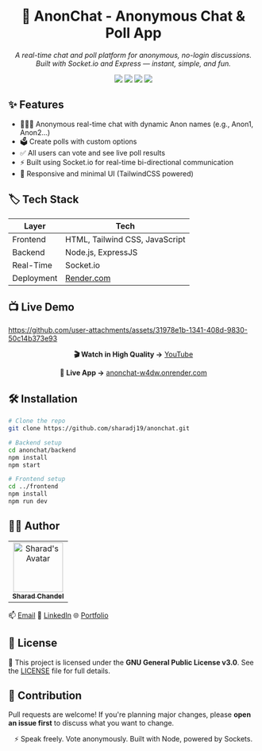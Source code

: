 <h1 align="center">💬 AnonChat - Anonymous Chat & Poll App</h1>

<p align="center">
  <i>A real-time chat and poll platform for anonymous, no-login discussions. Built with Socket.io and Express — instant, simple, and fun.</i>
</p>

<p align="center">
  <img src="https://img.shields.io/badge/RealTime-Socket.io-blue" />
  <img src="https://img.shields.io/badge/Frontend-HTML%20%7C%20Tailwind%20%7C%20JS-yellow" />
  <img src="https://img.shields.io/badge/Backend-Node.js%20%7C%20ExpressJS-brightgreen" />
  <img src="https://img.shields.io/badge/Hosting-Render.com-lightgrey" />
</p>

## ✨ Features

- 🧑‍🤝‍🧑 Anonymous real-time chat with dynamic Anon names (e.g., Anon1, Anon2…)
- 🗳️ Create polls with custom options
- ✅ All users can vote and see live poll results
- ⚡ Built using Socket.io for real-time bi-directional communication
- 📱 Responsive and minimal UI (TailwindCSS powered)

## 🏷️ Tech Stack

| Layer      | Tech                             |
| ---------- | -------------------------------- |
| Frontend   | HTML, Tailwind CSS, JavaScript   |
| Backend    | Node.js, ExpressJS               |
| Real-Time  | Socket.io                        |
| Deployment | [Render.com](https://render.com) |

## 📺 Live Demo

https://github.com/user-attachments/assets/31978e1b-1341-408d-9830-50c14b373e93

<p align="center">
  <b>🎬 Watch in High Quality →</b> <a href="https://www.youtube.com/watch?v=lT98nFS6ptg" target="_blank">YouTube</a>
</p>

<p align="center">
  🔗 <b>Live App →</b> <a href="https://anonchat-w4dw.onrender.com" target="_blank">anonchat-w4dw.onrender.com</a>
</p>


## 🛠️ Installation

```bash
# Clone the repo
git clone https://github.com/sharadj19/anonchat.git

# Backend setup
cd anonchat/backend
npm install
npm start

# Frontend setup
cd ../frontend
npm install
npm run dev
```

## 👨‍💻 Author

<table>
<tr>
  <td align="center">
    <a href="https://sharad.is-a.dev/">
      <img src="https://avatars.githubusercontent.com/u/85397332?v=4" width="100px;" alt="Sharad's Avatar"/>
      <br />
      <sub><b>Sharad Chandel</b></sub>
    </a>
  </td>
</tr>
</table>

📫 [Email](mailto:sharadchandel2005@email.com)
🔗 [LinkedIn](https://www.linkedin.com/in/sharadchandel2005/)
🌐 [Portfolio](https://sharad.is-a.dev/)

## 📝 License

🧾 This project is licensed under the **GNU General Public License v3.0**.
See the [LICENSE](./LICENSE) file for full details.

## 🤝 Contribution

Pull requests are welcome!
If you're planning major changes, please **open an issue first** to discuss what you want to change.

<p align="center">
  ⚡ Speak freely. Vote anonymously. Built with Node, powered by Sockets.
</p>
